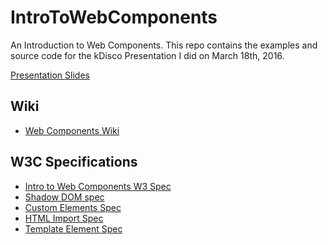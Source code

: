 IntroToWebComponents
===
An Introduction to Web Components. This repo contains the examples and source code for the kDisco Presentation I did on March 18th, 2016.

[Presentation Slides](https://docs.google.com/presentation/d/1Z634U7FY8kjgWIx40Uj53C6QTa8tsVzIoX6tTxKAtv4/edit?usp=sharing)

Wiki
---
- [Web Components Wiki](https://www.w3.org/wiki/WebComponents/)

W3C Specifications
---
- [Intro to Web Components W3 Spec](https://www.w3.org/TR/components-intro/)
- [Shadow DOM spec](http://w3c.github.io/webcomponents/spec/shadow/)
- [Custom Elements Spec](http://w3c.github.io/webcomponents/spec/custom/)
- [HTML Import Spec](http://w3c.github.io/webcomponents/spec/imports/)
- [Template Element Spec](https://www.w3.org/TR/html5/scripting-1.html%23the-template-element)